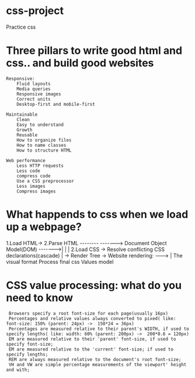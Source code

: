 # css-project
Practice css
# Three pillars to write good html and css.. and build good websites

    Responsive:
        Fluid layouts
        Media queries
        Responsive images
        Correct units
        Desktop-first and mobile-first
    
    Maintainable
        Clean
        Easy to understand
        Growth
        Reusable
        How to organize files
        How to name classes
        How to structure HTML
    
    Web performance
        Less HTTP requests
        Less code
        compress code
        Use a CSS preprocessor
        Less images
        Compress images


# What happends to css when we load up a webpage?

1.Load HTML-> 2.Parse HTML -------- -------> Document Object Model(DOM) ------->|
          |                                                                     |
          2.Load CSS -> Resolve conflicting CSS declarations(cascade)           | -> Render Tree ->    Website rendering: 
                                                                         --->   |                       The visual format
                        Process final css Values                                                        model    

# CSS value processing: what do you need to know
     Browsers specify a root font-size for each page(usually 16px)
     Percentages and relative values always converted to pixed( like: font-size: 150% (parent: 24px) ->  150*24 = 36px)
     Percentages are measured relative to their parent's WIDTH, if used to specify lengths( like: width: 60% (parent: 200px) ->  200*0.6 = 120px)
     EM are measured relative to their 'parent' font-size, if used to specify font-size;
     EM are measured relative to the 'current' font-size; if used to specify lengths;
     REM are always measured relative to the document's root font-size;
     VH and VW are simple percentage measurements of the viewport' height and with;


 